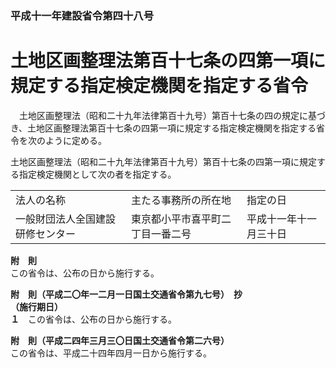 ### 平成十一年建設省令第四十八号  
# 土地区画整理法第百十七条の四第一項に規定する指定検定機関を指定する省令  
　土地区画整理法（昭和二十九年法律第百十九号）第百十七条の四の規定に基づき、土地区画整理法第百十七条の四第一項に規定する指定検定機関を指定する省令を次のように定める。  
  
土地区画整理法（昭和二十九年法律第百十九号）第百十七条の四第一項に規定する指定検定機関として次の者を指定する。  

||||  
| --- | --- | --- |  
|法人の名称|主たる事務所の所在地|指定の日|  
|一般財団法人全国建設研修センター|東京都小平市喜平町二丁目一番二号|平成十一年十一月三十日|  
  
  
**附　則**  
この省令は、公布の日から施行する。  
  
**附　則（平成二〇年一二月一日国土交通省令第九七号）　抄**  
**（施行期日）**  
**１**　この省令は、公布の日から施行する。  
  
**附　則（平成二四年三月三〇日国土交通省令第二六号）**  
この省令は、平成二十四年四月一日から施行する。  
  
